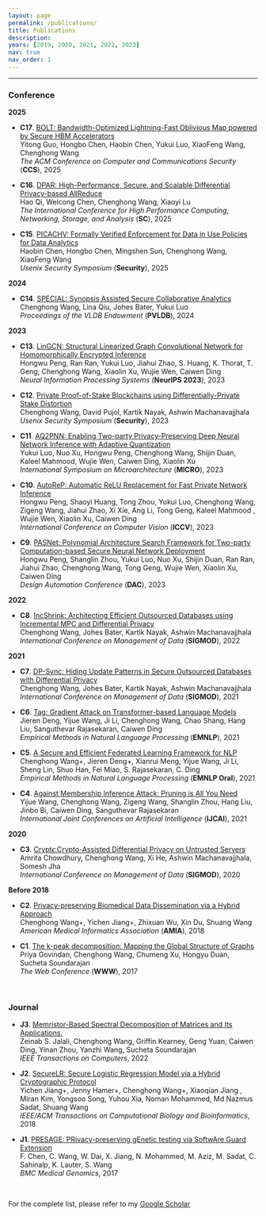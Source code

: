 ```yaml
---
layout: page
permalink: /publications/
title: Publications
description:
years: [2019, 2020, 2021, 2022, 2023]
nav: true
nav_order: 1
---
```


<hr>

### **Conference**
**2025**
- **C17**. [BOLT: Bandwidth-Optimized Lightning-Fast Oblivious Map powered by
Secure HBM Accelerators](#)\
Yitong Guo, Hongbo Chen, Haobin Chen, Yukui Luo, XiaoFeng Wang, Chenghong Wang\
*The ACM Conference on Computer and Communications Security* (**CCS**), 2025

- **C16**. [DPAR: High-Performance, Secure, and Scalable Differential Privacy-based AllReduce](#)\
Hao Qi, Weicong Chen, Chenghong Wang, Xiaoyi Lu\
*The International Conference for High Performance Computing, Networking, Storage, and Analysis* (**SC**), 2025

- **C15**. [PICACHV: Formally Verified Enforcement for Data in Use Policies for Data Analytics](https://www.usenix.org/conference/usenixsecurity25/presentation/chen-haobin)\
Haobin Chen, Hongbo Chen, Mingshen Sun, Chenghong Wang, XiaoFeng Wang\
*Usenix Security Symposium* (**Security**), 2025

**2024**
- **C14**. [SPECIAL: Synopsis Assisted Secure Collaborative Analytics](https://arxiv.org/pdf/2404.18388)\
Chenghong Wang, Lina Qiu, Johes Bater, Yukui Luo\
*Proceedings of the VLDB Endowment* (**PVLDB**), 2024

**2023**
- **C13**. [LinGCN: Structural Linearized Graph Convolutional Network for Homomorphically Encrypted Inference](https://arxiv.org/abs/2309.14331)\
Hongwu Peng, Ran Ran, Yukui Luo, Jiahui Zhao, S. Huang, K. Thorat, T. Geng, Chenghong Wang, Xiaolin Xu, Wujie Wen, Caiwen Ding\
*Neural Information Processing Systems* (**NeurIPS 2023**), 2023

- **C12**. [Private Proof-of-Stake Blockchains using Differentially-Private Stake Distortion](https://eprint.iacr.org/2023/787)\
Chenghong Wang, David Pujol, Kartik Nayak, Ashwin Machanavajjhala\
*Usenix Security Symposium* (**Security**), 2023

- **C11**. [AQ2PNN: Enabling Two-party Privacy-Preserving Deep Neural Network Inference with Adaptive Quantization](#)\
Yukui Luo, Nuo Xu, Hongwu Peng, Chenghong Wang, Shijin Duan, Kaleel Mahmood, Wujie Wen, Caiwen Ding, Xiaolin Xu\
*International Symposium on Microarchitecture* (**MICRO**), 2023
  
- **C10**. [AutoReP: Automatic ReLU Replacement for Fast Private Network Inference](#)\
Hongwu Peng, Shaoyi Huang, Tong Zhou, Yukui Luo, Chenghong Wang, Zigeng Wang, Jiahui Zhao, Xi Xie, Ang Li, Tong Geng, Kaleel Mahmood , Wujie Wen, Xiaolin Xu, Caiwen Ding\
*International Conference on Computer Vision* (**ICCV**), 2023

- **C9**. [PASNet: Polynomial Architecture Search Framework for Two-party Computation-based Secure Neural Network Deployment](https://arxiv.org/pdf/2306.15513.pdf)\
Hongwu Peng, Shanglin Zhou, Yukui Luo, Nuo Xu, Shijin Duan, Ran Ran, Jiahui Zhao, Chenghong Wang, Tong Geng, Wujie Wen, Xiaolin Xu, Caiwen Ding\
*Design Automation Conference* (**DAC**), 2023

**2022**
- **C8**. [IncShrink: Architecting Efficient Outsourced Databases using Incremental MPC and Differential Privacy](https://arxiv.org/abs/2203.05084)\
Chenghong Wang, Johes Bater, Kartik Nayak, Ashwin Machanavajjhala\
*International Conference on Management of Data* (**SIGMOD**), 2022

**2021**
- **C7**. [DP-Sync: Hiding Update Patterns in Secure Outsourced Databases with Differential Privacy](https://arxiv.org/abs/2103.15942)\
Chenghong Wang, Johes Bater, Kartik Nayak, Ashwin Machanavajjhala\
*International Conference on Management of Data* (**SIGMOD**), 2021

- **C6**. [Tag: Gradient Attack on Transformer-based Language Models](https://aclanthology.org/2021.findings-emnlp.305.pdf)\
Jieren Deng, Yijue Wang, Ji Li, Chenghong Wang, Chao Shang, Hang Liu, Sanguthevar Rajasekaran, Caiwen Ding\
*Empirical Methods in Natural Language Processing* (**EMNLP**), 2021

- **C5**. [A Secure and Efficient Federated Learning Framework for NLP](https://aclanthology.org/2021.emnlp-main.606)\
Chenghong Wang+, Jieren Deng+, Xianrui Meng, Yijue Wang, Ji Li, Sheng Lin, Shuo Han, Fei Miao, S. Rajasekaran, C. Ding\
*Empirical Methods in Natural Language Processing* (**EMNLP Oral**), 2021

- **C4**. [Against Membership Inference Attack: Pruning is All You Need](https://arxiv.org/abs/2008.13578)\
Yijue Wang, Chenghong Wang, Zigeng Wang, Shanglin Zhou, Hang Liu, Jinbo Bi, Caiwen Ding, Sanguthevar Rajasekaran\
*International Joint Conferences on Artificial Intelligence* (**IJCAI**), 2021 

**2020**
- **C3**. [Crypt$\epsilon$:Crypto-Assisted Differential Privacy on Untrusted Servers](https://dl.acm.org/doi/10.1145/3318464.3380596)\
Amrita Chowdhury, Chenghong Wang, Xi He, Ashwin Machanavajjhala, Somesh Jha\
*International Conference on Management of Data* (**SIGMOD**), 2020

**Before 2018**
- **C2**.  [Privacy-preserving Biomedical Data Dissemination via a Hybrid Approach](https://www.ncbi.nlm.nih.gov/pmc/articles/PMC6371369/)\
Chenghong Wang+, Yichen Jiang+, Zhixuan Wu, Xin Du, Shuang Wang\
*American Medical Informatics Association* (**AMIA**), 2018

- **C1**. [The k-peak decomposition: Mapping the Global Structure of Graphs](https://dl.acm.org/doi/10.1145/3038912.3052635)\
Priya Govindan, Chenghong Wang, Chumeng Xu, Hongyu Duan, Sucheta Soundarajan\
*The Web Conference* (**WWW**), 2017

<br>

### **Journal**

- **J3**. [Memristor-Based Spectral Decomposition of Matrices and Its Applications.](https://ieeexplore.ieee.org/document/9869704/)\
Zeinab S. Jalali, Chenghong Wang, Griffin Kearney, Geng Yuan, Caiwen Ding, Yinan Zhou, Yanzhi Wang, Sucheta Soundarajan\
*IEEE Transactions on Computers*, 2022 


- **J2**. [SecureLR: Secure Logistic Regression Model via a Hybrid Cryptographic Protocol](https://ieeexplore.ieee.org/document/8355587)\
Yichen Jiang+, Jenny Hamer+, Chenghong Wang+, Xiaoqian Jiang , Miran Kim, Yongsoo Song, Yuhou Xia, Noman Mohammed, Md Nazmus Sadat, Shuang Wang\
*IEEE/ACM Transactions on Computational Biology and Bioinformatics*, 2018

- **J1**. [PRESAGE: PRivacy-preserving gEnetic testing via SoftwAre Guard Extension](https://bmcmedgenomics.biomedcentral.com/articles/10.1186/s12920-017-0281-2)\
F. Chen, C. Wang, W. Dai, X. Jiang, N. Mohammed, M. Aziz, M. Sadat, C. Sahinalp, K. Lauter, S. Wang\
*BMC Medical Genomics*, 2017

<br>

For the complete list, please refer to my [Google Scholar](https://scholar.google.com/citations?user=92DM_CQAAAAJ&hl=en) 

